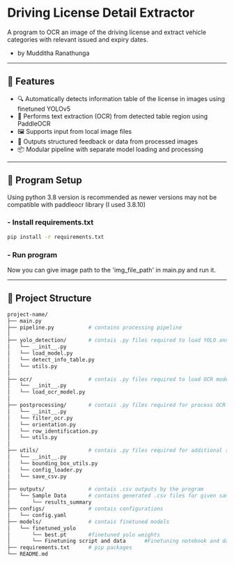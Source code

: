 # Driving License Detail Extractor #
A program to OCR an image of the driving license and extract vehicle categories with relevant issued and expiry dates.

- by Mudditha Ranathunga

---

## 🚀 Features

- 🔍 Automatically detects information table of the license in images using finetuned YOLOv5
- 🧠 Performs text extraction (OCR) from detected table region using PaddleOCR
- 🖼️ Supports input from local image files
- 📝 Outputs structured feedback or data from processed images
- 📦 Modular pipeline with separate model loading and processing


---


## 🚀 Program Setup 

Using python 3.8 version is recommended as newer versions may not be compatible with paddleocr library (I used 3.8.10)

### - Install requirements.txt ###
```bash
pip install -r requirements.txt

```

### - Run program
Now you can give image path to the 'img_file_path' in main.py and run it.

---


## 📁 Project Structure

```bash
project-name/
├── main.py               
├── pipeline.py           # contains processing pipeline
│
├── yolo_detection/       # contais .py files required to load YOLO and detect information table in lincense
│   └── __init__.py
│   └── load_model.py
│   └── detect_info_table.py
│   └── utils.py
│
├── ocr/                  # contais .py files required to load OCR model
│   └── __init__.py
│   └── load_ocr_model.py
│
├── postprocessing/       # contais .py files required for process OCR output (filter dates & categories, find image orientation, identify pairs)
│   └── __init__.py
│   └── filter_ocr.py
│   └── orientation.py
│   └── row_identification.py
│   └── utils.py
│
├── utils/                # contais .py files required for additional support functions
│   └── __init__.py
│   └── bounding_box_utils.py
│   └── config_loader.py
│   └── save_csv.py
│
├── outputs/              # contais .csv outputs by the program
│   └── Sample Data       # contains generated .csv files for given sample 99 images and their summary
│       └── results_summary    
├── configs/              # contais configurations
│   └── config.yaml
├── models/               # contais finetuned models
│   └── finetuned_yolo
│       └── best.pt       #finetuned yolo weights
│       └── Finetuning script and data      #Finetuning notebook and dataset
├── requirements.txt      # pip packages
└── README.md
